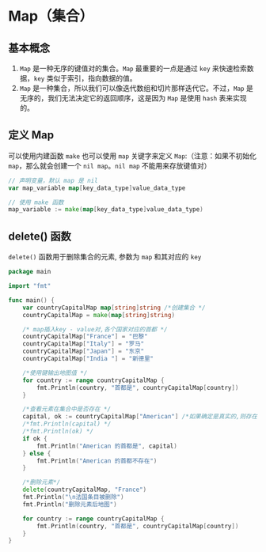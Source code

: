 # Map（集合）

## 基本概念
1. ```Map``` 是一种无序的键值对的集合。```Map``` 最重要的一点是通过 ```key``` 来快速检索数据，```key``` 类似于索引，指向数据的值。
2. ```Map``` 是一种集合，所以我们可以像迭代数组和切片那样迭代它。不过，```Map``` 是无序的，我们无法决定它的返回顺序，这是因为 ```Map``` 是使用 ```hash``` 表来实现的。

## 定义 Map
可以使用内建函数 ```make``` 也可以使用 ```map``` 关键字来定义 ```Map```:（注意：如果不初始化 ```map```，那么就会创建一个 ```nil map```。```nil map``` 不能用来存放键值对）
```go
// 声明变量，默认 map 是 nil
var map_variable map[key_data_type]value_data_type

// 使用 make 函数
map_variable := make(map[key_data_type]value_data_type)
```

## delete() 函数
```delete()``` 函数用于删除集合的元素, 参数为 ```map``` 和其对应的 ```key```

```go
package main

import "fmt"

func main() {
	var countryCapitalMap map[string]string /*创建集合 */
	countryCapitalMap = make(map[string]string)

	/* map插入key - value对,各个国家对应的首都 */
	countryCapitalMap["France"] = "巴黎"
	countryCapitalMap["Italy"] = "罗马"
	countryCapitalMap["Japan"] = "东京"
	countryCapitalMap["India "] = "新德里"

	/*使用键输出地图值 */
	for country := range countryCapitalMap {
		fmt.Println(country, "首都是", countryCapitalMap[country])
	}

	/*查看元素在集合中是否存在 */
	capital, ok := countryCapitalMap["American"] /*如果确定是真实的,则存在,否则不存在 */
	/*fmt.Println(capital) */
	/*fmt.Println(ok) */
	if ok {
		fmt.Println("American 的首都是", capital)
	} else {
		fmt.Println("American 的首都不存在")
	}

	/*删除元素*/
	delete(countryCapitalMap, "France")
	fmt.Println("\n法国条目被删除")
	fmt.Println("删除元素后地图")

	for country := range countryCapitalMap {
		fmt.Println(country, "首都是", countryCapitalMap[country])
	}
}
```
